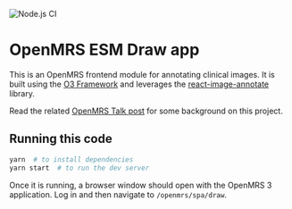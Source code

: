 ![Node.js CI](https://github.com/openmrs/openmrs-esm-draw-app/workflows/Node.js%20CI/badge.svg)

# OpenMRS ESM Draw app

This is an OpenMRS frontend module for annotating clinical images. It is built using the [O3 Framework](https://o3-docs.vercel.app/docs) and leverages the [react-image-annotate](https://github.com/UniversalDataTool/react-image-annotate) library.

Read the related [OpenMRS Talk post](https://talk.openmrs.org/t/gsoc-2023-o3-draw-on-body-diagram-app-project-updates-discussion/39544) for some background on this project.

## Running this code

```sh
yarn  # to install dependencies
yarn start  # to run the dev server
```

Once it is running, a browser window should open with the OpenMRS 3 application. Log in and then navigate to
`/openmrs/spa/draw`.
